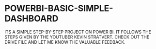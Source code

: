 # POWERBI-BASIC-SIMPLE-DASHBOARD
ITS A SIMPLE STEP-BY-STEP PROJECT ON POWER BI. IT FOLLOWS THE STEPS GIVEN BY THE YOUTUBER KEVIN STRATVERT. CHECK OUT THE DRIVE FILE AND LET ME KNOW THE VALUABLE FEEDBACK. 
